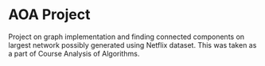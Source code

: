 # AOA Project
Project on graph implementation and finding connected components on largest network possibly generated using Netflix dataset. This was taken as a part of Course Analysis of Algorithms.  
